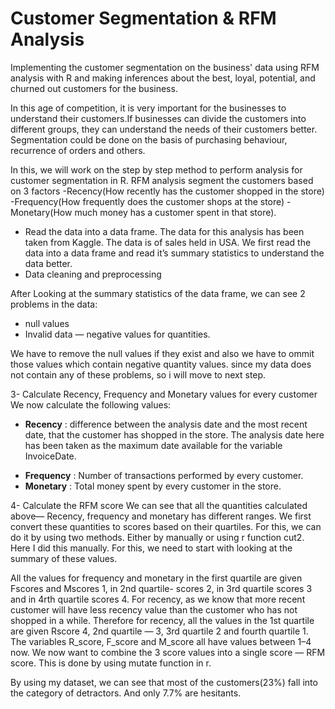 # Customer Segmentation & RFM Analysis
Implementing the customer segmentation on the business' data using RFM analysis with R and making inferences about the best, loyal, potential, and churned out customers for the business.

In this age of competition, it is very important for the businesses to understand their customers.If businesses can divide the customers into different groups, they can understand the needs of their customers better.
Segmentation could be done on the basis of purchasing behaviour, recurrence of orders and others.

In this, we will work on the step by step method to perform analysis for customer segmentation in R. RFM analysis segment the customers based on 3 factors
-Recency(How recently has the customer shopped in the store)
-Frequency(How frequently does the customer shops at the store)
-Monetary(How much money has a customer spent in that store).
- Read the data into a data frame. The data for this analysis has been taken from Kaggle. The data is of sales held in USA. We first read the data into a data frame and read it’s summary statistics to understand the data better.
- Data cleaning and preprocessing

After Looking at the summary statistics of the data frame, we can see 2 problems in the data:
- null values
- Invalid data — negative values for quantities.

We have to remove the null values if they exist and also we have to ommit those values which contain negative quantity values. since my data does not contain any of these problems, so i will move to next step.

3- Calculate Recency, Frequency and Monetary values for every customer We now calculate the following values:
* **Recency**   : difference between the analysis date and the most recent date, that the customer has shopped in the store. The analysis date here has been taken as the maximum date available for the variable InvoiceDate.
- **Frequency** : Number of transactions performed by every customer.
- **Monetary**  : Total money spent by every customer in the store.

4- Calculate the RFM score
We can see that all the quantities calculated above— Recency, frequency and monetary has different ranges. We first convert
these quantities to scores based on their quartiles. For this, we can do it by using two methods. Either by manually or using r function cut2. Here I did this manually. For this, we need to start with looking at the summary of these values.

All the values for frequency and monetary in the first quartile are given Fscores and Mscores 1, in 2nd quartile- scores 2, in 3rd quartile scores 3 and in 4rth quartile scores 4.
For recency, as we know that more recent customer will have less recency value than the customer who has not shopped in a while. Therefore for recency, all the values in the 1st quartile are given Rscore 4, 2nd quartile — 3, 3rd quartile 2 and fourth quartile 1.
The variables R_score, F_score and M_score all have values between 1–4 now. We now want to combine the 3 score values into a single score — RFM score. This is done by using mutate function in r.

By using my dataset, we can see that most of the customers(23%) fall into the category of detractors. And only 7.7% are hesitants.
